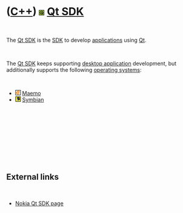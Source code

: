 
 

 

 

 

 

([C++](Cpp.md)) ![Qt](PicQt.png) [Qt SDK](CppQtSdk.md)
========================================================

 

The [Qt SDK](CppQtSdk.md) is the [SDK](CppSdk.md) to develop
[applications](CppApplication.md) using [Qt](CppQt.md).

 

The [Qt SDK](CppQtSdk.md) keeps supporting [desktop
application](CppDesktopApplication.md) development, but additionally
supports the following [operating systems](CppOs.md):

 

-   ![Maemo](PicMaemo.png) [Maemo](CppMaemo.md)
-   ![Symbian](PicSymbian.png) [Symbian](CppSymbian.md)

 

 

 

 

 

External links
--------------

 

-   [Nokia Qt SDK page](http://www.forum.nokia.com/Develop/Qt/Tools)

 

 

 

 

 

 

